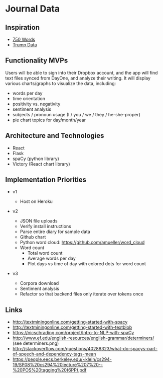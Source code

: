 # Journal Data

## Inspiration

- [750 Words][750words]
- [Trump Data][trumpdata]

[750words]: http://750words.com/
[trumpdata]: http://www.trumpdata.org/

## Functionality MVPs

Users will be able to sign into their Dropbox account, and the app will find text files synced from DayOne, and analyze their writing.  It will display various charts/graphs to visualize the data, including:

- words per day
- time orientation
- positivity vs. negativity
- sentiment analysis
- subjects / pronoun usage (I / you / we / they / he-she-proper)
- pie chart topics for day/month/year

## Architecture and Technologies

- React
- Flask
- spaCy (python library)
- Victory (React chart library)

## Implementation Priorities

- v1
  + Host on Heroku

- v2
  + JSON file uploads
  + Verify install instructions
  + Parse entire diary for sample data
  + Github chart
  + Python word cloud: https://github.com/amueller/word_cloud
  + Word count
    - Total word count
    - Average words per day
    - Plot days vs time of day with colored dots for word count

- v3
  + Corpora download
  + Sentiment analysis
  + Refactor so that backend files only iterate over tokens once

## Links
- http://textminingonline.com/getting-started-with-spacy
- http://textminingonline.com/getting-started-with-textblob
- https://nicschrading.com/project/Intro-to-NLP-with-spaCy
- http://www.ef.edu/english-resources/english-grammar/determiners/ (see determiners.png)
- http://stackoverflow.com/questions/40288323/what-do-spacys-part-of-speech-and-dependency-tags-mean
- https://people.eecs.berkeley.edu/~klein/cs294-19/SP08%20cs294%20lecture%207%20--%20POS%20tagging%20(6PP).pdf
